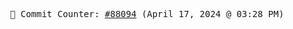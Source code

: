 <p align="center">
    <samp>
        📮 Commit Counter: <a href="https://github.com/Javascript-void0/Javascript-void0/commits/main">#88094</a> (April 17, 2024 @ 03:28 PM)
    </samp>
</p>